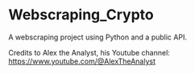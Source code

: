 # Webscraping_Crypto
A webscraping project using Python and a public API.

Credits to Alex the Analyst, his Youtube channel: https://www.youtube.com/@AlexTheAnalyst
